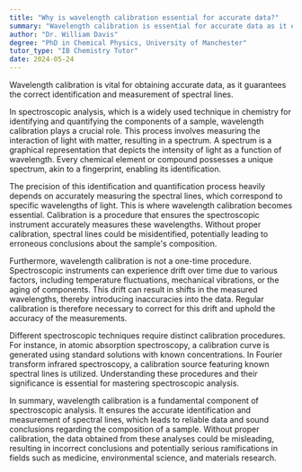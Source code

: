 ```yaml
---
title: "Why is wavelength calibration essential for accurate data?"
summary: "Wavelength calibration is essential for accurate data as it ensures the correct identification and measurement of spectral lines."
author: "Dr. William Davis"
degree: "PhD in Chemical Physics, University of Manchester"
tutor_type: "IB Chemistry Tutor"
date: 2024-05-24
---
```


Wavelength calibration is vital for obtaining accurate data, as it guarantees the correct identification and measurement of spectral lines.

In spectroscopic analysis, which is a widely used technique in chemistry for identifying and quantifying the components of a sample, wavelength calibration plays a crucial role. This process involves measuring the interaction of light with matter, resulting in a spectrum. A spectrum is a graphical representation that depicts the intensity of light as a function of wavelength. Every chemical element or compound possesses a unique spectrum, akin to a fingerprint, enabling its identification.

The precision of this identification and quantification process heavily depends on accurately measuring the spectral lines, which correspond to specific wavelengths of light. This is where wavelength calibration becomes essential. Calibration is a procedure that ensures the spectroscopic instrument accurately measures these wavelengths. Without proper calibration, spectral lines could be misidentified, potentially leading to erroneous conclusions about the sample's composition.

Furthermore, wavelength calibration is not a one-time procedure. Spectroscopic instruments can experience drift over time due to various factors, including temperature fluctuations, mechanical vibrations, or the aging of components. This drift can result in shifts in the measured wavelengths, thereby introducing inaccuracies into the data. Regular calibration is therefore necessary to correct for this drift and uphold the accuracy of the measurements.

Different spectroscopic techniques require distinct calibration procedures. For instance, in atomic absorption spectroscopy, a calibration curve is generated using standard solutions with known concentrations. In Fourier transform infrared spectroscopy, a calibration source featuring known spectral lines is utilized. Understanding these procedures and their significance is essential for mastering spectroscopic analysis.

In summary, wavelength calibration is a fundamental component of spectroscopic analysis. It ensures the accurate identification and measurement of spectral lines, which leads to reliable data and sound conclusions regarding the composition of a sample. Without proper calibration, the data obtained from these analyses could be misleading, resulting in incorrect conclusions and potentially serious ramifications in fields such as medicine, environmental science, and materials research.
    